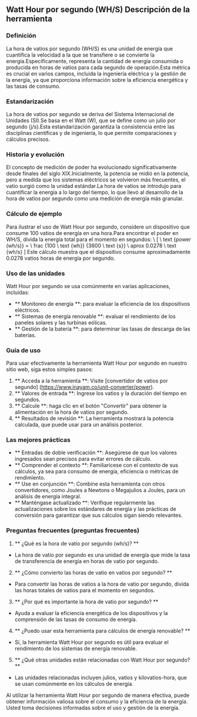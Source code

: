 ## Watt Hour por segundo (WH/S) Descripción de la herramienta

### Definición
La hora de vatios por segundo (WH/S) es una unidad de energía que cuantifica la velocidad a la que se transfiere o se convierte la energía.Específicamente, representa la cantidad de energía consumida o producida en horas de vatios para cada segundo de operación.Esta métrica es crucial en varios campos, incluida la ingeniería eléctrica y la gestión de la energía, ya que proporciona información sobre la eficiencia energética y las tasas de consumo.

### Estandarización
La hora de vatios por segundo se deriva del Sistema Internacional de Unidades (SI).Se basa en el Watt (W), que se define como un julio por segundo (j/s).Esta estandarización garantiza la consistencia entre las disciplinas científicas y de ingeniería, lo que permite comparaciones y cálculos precisos.

### Historia y evolución
El concepto de medición de poder ha evolucionado significativamente desde finales del siglo XIX.Inicialmente, la potencia se midió en la potencia, pero a medida que los sistemas eléctricos se volvieron más frecuentes, el vatio surgió como la unidad estándar.La hora de vatios se introdujo para cuantificar la energía a lo largo del tiempo, lo que llevó al desarrollo de la hora de vatios por segundo como una medición de energía más granular.

### Cálculo de ejemplo
Para ilustrar el uso de Watt Hour por segundo, considere un dispositivo que consume 100 vatios de energía en una hora.Para encontrar el poder en WH/S, divida la energía total para el momento en segundos:
\ [
\ text {power (wh/s)} = \ frac {100 \ text {wh}} {3600 \ text {s}} \ aprox 0.0278 \ text {wh/s}
\]
Este cálculo muestra que el dispositivo consume aproximadamente 0.0278 vatios horas de energía por segundo.

### Uso de las unidades
Watt Hour por segundo se usa comúnmente en varias aplicaciones, incluidas:
- ** Monitoreo de energía **: para evaluar la eficiencia de los dispositivos eléctricos.
- ** Sistemas de energía renovable **: evaluar el rendimiento de los paneles solares y las turbinas eólicas.
- ** Gestión de la batería **: para determinar las tasas de descarga de las baterías.

### Guía de uso
Para usar efectivamente la herramienta Watt Hour por segundo en nuestro sitio web, siga estos simples pasos:
1. ** Acceda a la herramienta **: Visite [convertidor de vatios por segundo] (https://www.inayam.co/unit-converter/power).
2. ** Valores de entrada **: Ingrese los vatios y la duración del tiempo en segundos.
3. ** Calcule **: haga clic en el botón "Convertir" para obtener la alimentación en la hora de vatios por segundo.
4. ** Resultados de revisión **: La herramienta mostrará la potencia calculada, que puede usar para un análisis posterior.

### Las mejores prácticas
- ** Entradas de doble verificación **: Asegúrese de que los valores ingresados ​​sean precisos para evitar errores de cálculo.
- ** Comprender el contexto **: Familiarícese con el contexto de sus cálculos, ya sea para consumo de energía, eficiencia o métricas de rendimiento.
- ** Use en conjunción **: Combine esta herramienta con otros convertidores, como Joules a Newtons o Megajulios a Joules, para un análisis de energía integral.
- ** Manténgase actualizado **: Verifique regularmente las actualizaciones sobre los estándares de energía y las prácticas de conversión para garantizar que sus cálculos sigan siendo relevantes.

### Preguntas frecuentes (preguntas frecuentes)

1. ** ¿Qué es la hora de vatio por segundo (wh/s)? **
- La hora de vatio por segundo es una unidad de energía que mide la tasa de transferencia de energía en horas de vatio por segundo.

2. ** ¿Cómo convierto las horas de vatio en vatios por segundo? **
- Para convertir las horas de vatios a la hora de vatio por segundo, divida las horas totales de vatios para el momento en segundos.

3. ** ¿Por qué es importante la hora de vatio por segundo? **
- Ayuda a evaluar la eficiencia energética de los dispositivos y la comprensión de las tasas de consumo de energía.

4. ** ¿Puedo usar esta herramienta para cálculos de energía renovable? **
- Sí, la herramienta Watt Hour por segundo es útil para evaluar el rendimiento de los sistemas de energía renovable.

5. ** ¿Qué otras unidades están relacionadas con Watt Hour por segundo? **
- Las unidades relacionadas incluyen julios, vatios y kilovatios-hora, que se usan comúnmente en los cálculos de energía.

Al utilizar la herramienta Watt Hour por segundo de manera efectiva, puede obtener información valiosa sobre el consumo y la eficiencia de la energía. Usted toma decisiones informadas sobre el uso y gestión de la energía.